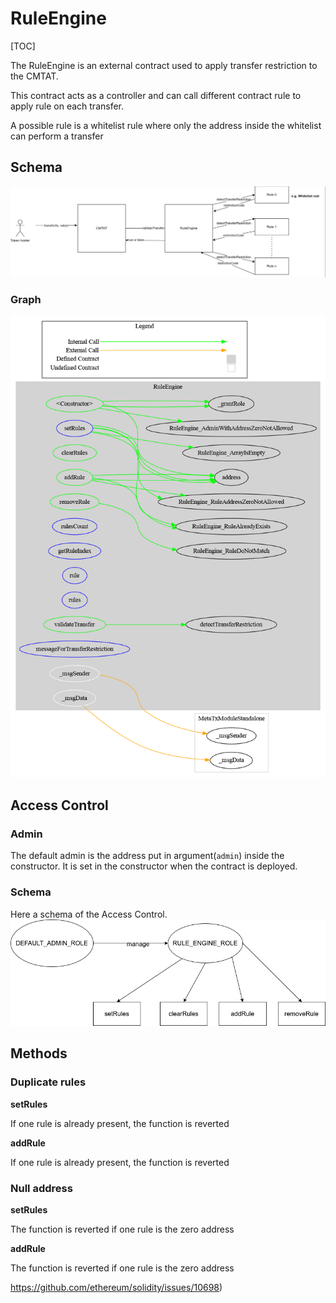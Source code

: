 # RuleEngine

[TOC]

The RuleEngine is an external contract used to apply transfer restriction to the CMTAT.

This contract acts as a controller and can call different contract rule to apply rule on each transfer.

A possible rule is a whitelist rule where only the address inside the whitelist can perform a transfer

## Schema

![RuleEngine](../schema/RuleEngine.png)

### Graph



![surya_graph_RuleEngine](../schema/surya/surya_graph_RuleEngine.png)



## Access Control

### Admin

The default admin is the address put in argument(`admin`) inside the constructor. It is set in the constructor when the contract is deployed.

### Schema

Here a schema of the Access Control.
![alt text](../accessControl/access-control-RuleEngine.png)





## Methods

### Duplicate rules

**setRules**

If one rule is already present, the function is reverted

**addRule** 

If one rule is already present, the function is reverted

### Null address

**setRules**

The function is reverted if one rule is the zero address

**addRule** 

The function is reverted if one rule is the zero address

https://github.com/ethereum/solidity/issues/10698)
